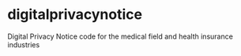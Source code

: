 digitalprivacynotice
====================

Digital Privacy Notice code for the medical field and health insurance industries
